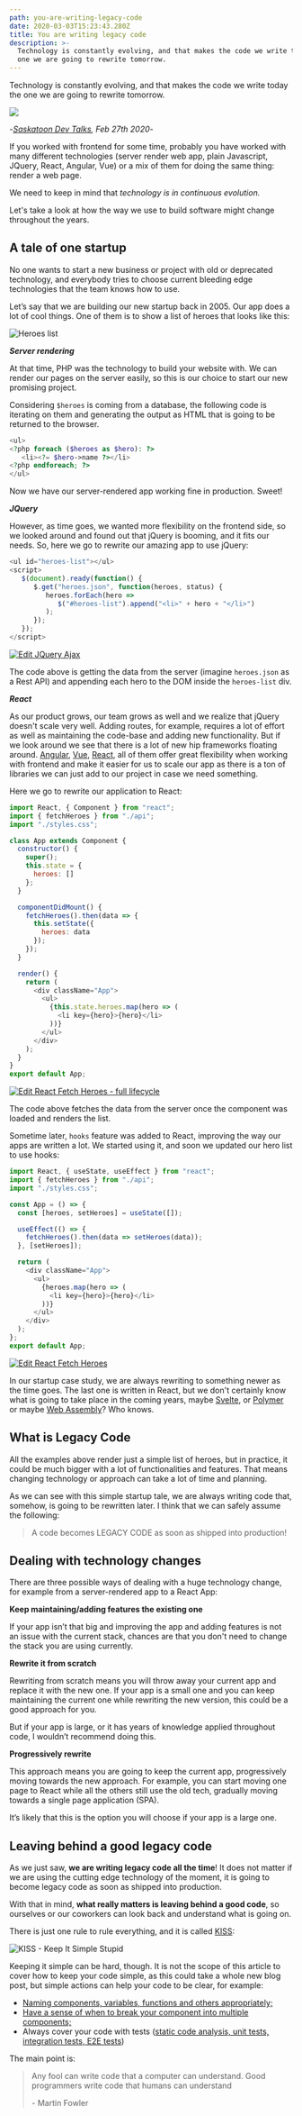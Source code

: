 ```yaml
---
path: you-are-writing-legacy-code
date: 2020-03-03T15:23:43.280Z
title: You are writing legacy code
description: >-
  Technology is constantly evolving, and that makes the code we write today the
  one we are going to rewrite tomorrow.
---
```

Technology is constantly evolving, and that makes the code we write today the one we are going to rewrite tomorrow.

[![](/assets/screen-shot-2020-03-17-at-3.22.59-pm.png)](https://www.youtube.com/watch?v=naZp50j6U74)

\-[_Saskatoon Dev Talks_](https://www.meetup.com/Saskatoon-DevTalks/)_, Feb 27th 2020_-

If you worked with frontend for some time, probably you have worked with many different technologies (server render web app, plain Javascript, JQuery, React, Angular, Vue) or a mix of them for doing the same thing: render a web page.

We need to keep in mind that _technology is in continuous evolution._

Let's take a look at how the way we use to build software might change throughout the years. 

## A tale of one startup

No one wants to start a new business or project with old or deprecated technology, and everybody tries to choose current bleeding edge technologies that the team knows how to use.

Let’s say that we are building our new startup back in 2005. Our app does a lot of cool things. One of them is to show a list of heroes that looks like this:

![Heroes list](/assets/heroes-list.png "Heroes list")

**_Server rendering_**

At that time, PHP was the technology to build your website with. We can render our pages on the server easily, so this is our choice to start our new promising project.

Considering `$heroes` is coming from a database, the following code is iterating on them and generating the output as HTML that is going to be returned to the browser.

```php
<ul>
<?php foreach ($heroes as $hero): ?>
   <li><?= $hero->name ?></li>
<?php endforeach; ?>
</ul>
```

Now we have our server-rendered app working fine in production. Sweet!

**_JQuery_**

However, as time goes, we wanted more flexibility on the frontend side, so we looked around and found out that jQuery is booming, and it fits our needs. So, here we go to rewrite our amazing app to use jQuery:

```javascript
<ul id="heroes-list"></ul>
<script>
   $(document).ready(function() {
      $.get("heroes.json", function(heroes, status) {
         heroes.forEach(hero =>
            $("#heroes-list").append("<li>" + hero + "</li>")
         );
      });
   });
</script>
```

[![Edit JQuery Ajax](https://codesandbox.io/static/img/play-codesandbox.svg)](https://codesandbox.io/s/jquery-ajax-lyqly?fontsize=14&hidenavigation=1&theme=dark)

The code above is getting the data from the server (imagine `heroes.json` as a Rest API) and appending each hero to the DOM inside the `heroes-list` div.

**_React_**

As our product grows, our team grows as well and we realize that jQuery doesn't scale very well. Adding routes, for example, requires a lot of effort as well as maintaining the code-base and adding new functionality. But if we look around we see that there is a lot of new hip frameworks floating around. [Angular](https://angular.io/), [Vue](https://vuejs.org/), [React](https://reactjs.org/), all of them offer great flexibility when working with frontend and make it easier for us to scale our app as there is a ton of libraries we can just add to our project in case we need something.

Here we go to rewrite our application to React:

```javascript
import React, { Component } from "react";
import { fetchHeroes } from "./api";
import "./styles.css";

class App extends Component {
  constructor() {
    super();
    this.state = {
      heroes: []
    };
  }

  componentDidMount() {
    fetchHeroes().then(data => {
      this.setState({
        heroes: data
      });
    });
  }

  render() {
    return (
      <div className="App">
        <ul>
          {this.state.heroes.map(hero => (
            <li key={hero}>{hero}</li>
          ))}
        </ul>
      </div>
    );
  }
}
export default App;
```

[![Edit React Fetch Heroes - full lifecycle](https://codesandbox.io/static/img/play-codesandbox.svg)](https://codesandbox.io/s/react-fetch-heroes-59u61?fontsize=14&hidenavigation=1&theme=dark)

The code above fetches the data from the server once the component was loaded and renders the list.

Sometime later, `hooks` feature was added to React, improving the way our apps are written a lot. We started using it, and soon we updated our hero list to use hooks:

```javascript
import React, { useState, useEffect } from "react";
import { fetchHeroes } from "./api";
import "./styles.css";

const App = () => {
  const [heroes, setHeroes] = useState([]);

  useEffect(() => {
    fetchHeroes().then(data => setHeroes(data));
  }, [setHeroes]);

  return (
    <div className="App">
      <ul>
        {heroes.map(hero => (
          <li key={hero}>{hero}</li>
        ))}
      </ul>
    </div>
  );
};
export default App;
```

[![Edit React Fetch Heroes](https://codesandbox.io/static/img/play-codesandbox.svg)](https://codesandbox.io/s/react-fetch-heroes-jb1of?fontsize=14&hidenavigation=1&theme=dark)

In our startup case study, we are always rewriting to something newer as the time goes. The last one is written in React, but we don't certainly know what is going to take place in the coming years, maybe [Svelte](https://svelte.dev/), or [Polymer](https://www.polymer-project.org/) or maybe [Web Assembly](https://webassembly.org/)? Who knows.

## What is Legacy Code

All the examples above render just a simple list of heroes, but in practice, it could be much bigger with a lot of functionalities and features. That means changing technology or approach can take a lot of time and planning.

As we can see with this simple startup tale, we are always writing code that, somehow, is going to be rewritten later. I think that we can safely assume the following:

> A code becomes LEGACY CODE as soon as shipped into production!

## Dealing with technology changes

There are three possible ways of dealing with a huge technology change, for example from a server-rendered app to a React App:

**Keep maintaining/adding features the existing one**

If your app isn’t that big and improving the app and adding features is not an issue with the current stack, chances are that you don't need to change the stack you are using currently.

**Rewrite it from scratch**

Rewriting from scratch means you will throw away your current app and replace it with the new one. If your app is a small one and you can keep maintaining the current one while rewriting the new version, this could be a good approach for you.

But if your app is large, or it has years of knowledge applied throughout code, I wouldn’t recommend doing this.

**Progressively rewrite**

This approach means you are going to keep the current app, progressively moving towards the new approach. For example, you can start moving one page to React while all the others still use the old tech, gradually moving towards a single page application (SPA).

It’s likely that this is the option you will choose if your app is a large one.

## Leaving behind a good legacy code

As we just saw, **we are writing legacy code all the time**! It does not matter if we are using the cutting edge technology of the moment, it is going to become legacy code as soon as shipped into production. 

With that in mind, **what really matters is leaving behind a good code**, so ourselves or our coworkers can look back and understand what is going on.

There is just one rule to rule everything, and it is called [KISS](http://wiki.c2.com/?KeepItSimple):

![KISS - Keep It Simple Stupid](/assets/kiss.png "KISS - Keep It Simple Stupid")

Keeping it simple can be hard, though. It is not the scope of this article to cover how to keep your code simple, as this could take a whole new blog post, but simple actions can help your code to be clear, for example:

* [Naming components, variables, functions and others appropriately;](https://www.robinwieruch.de/javascript-naming-conventions)
* [Have a sense of when to break your component into multiple components;](https://kentcdodds.com/blog/when-to-break-up-a-component-into-multiple-components)
* Always cover your code with tests ([static code analysis, unit tests, integration tests, E2E tests](https://kentcdodds.com/blog/unit-vs-integration-vs-e2e-tests))

The main point is:

> Any fool can write code that a computer can understand. Good programmers write code that humans can understand
>
> \- Martin Fowler
